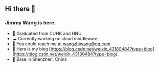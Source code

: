 ## Hi there 👋
### Jimmy Wang is here.
- 🔭 Graduated from CUHK and HNU.
- ☁  Currently working on cloud middleware.
- 📩 You could reach me at wangzhiwang@qq.com.
- 👯 Here is my blog [https://blog.csdn.net/weixin_43180484?type=blog](https://blog.csdn.net/weixin_43180484?type=blog).
- 🌱 Base in Shenzhen, China
